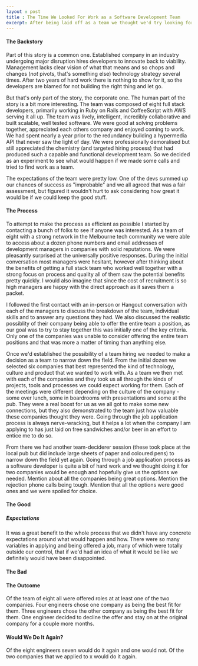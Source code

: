 ```yaml
---
layout : post
title : The Time We Looked For Work as a Software Development Team
excerpt: After being laid off as a team we thought we'd try looking for work together. Here's how we did it, what happened and if anyone would do it again.
---
```


#### The Backstory

Part of this story is a common one. Established company in an industry undergoing major disruption hires developers to innovate back to viability. Management lacks clear vision of what that means and so chops and changes (*not* pivots, that's something else) technology strategy several times. After two years of hard work there is nothing to show for it, so the developers are blamed for not building the right thing and let go. 

But that's only part of the story, the corporate one. The human part of the story is a bit more interesting. The team was composed of eight full stack developers, primarily working in Ruby on Rails and CoffeeScript with AWS serving it all up. The team was lively, intelligent, incredibly collaborative and built scalable, well tested software. We were good at solving problems together, appreciated each others company and enjoyed coming to work. We had spent nearly a year prior to the redundancy building a hypermedia API that never saw the light of day. We were professionally demoralised but still appreciated the chemistry (and targeted hiring process) that had produced such a capable and functional development team. So we decided as an experiment to see what would happen if we made some calls and tried to find work as a team. 

The expectations of the team were pretty low. One of the devs summed up our chances of success as "improbable" and we all agreed that was a fair assessment, but figured it wouldn't hurt to ask considering how great it would be if we could keep the good stuff.

#### The Process

To attempt to make the process as efficient as possible I started by contacting a bunch of folks to see if anyone was interested. As a team of eight with a strong network in the Melbourne tech community we were able to access about a dozen phone numbers and email addresses of development managers in companies with solid reputations. We were pleasantly surprised at the universally positive responses. During the initial conversation most managers were hesitant, however after thinking about the benefits of getting a full stack team who worked well together with a strong focus on process and quality all of them saw the potential benefits pretty quickly. I would also imagine that since the cost of recruitment is so high managers are happy with the direct approach as it saves them a packet.

I followed the first contact with an in-person or Hangout conversation with each of the managers to discuss the breakdown of the team, individual skills and to answer any questions they had. We also discussed the realistic possiblity of their company being able to offer the entire team a position, as our goal was to try to stay together this was initially one of the key criteria. Only one of the companies was unable to consider offering the entire team positions and that was more a matter of timing than anything else.

Once we'd established the possibility of a team hiring we needed to make a decision as a team to narrow down the field. From the initial dozen we selected six companies that best represented the kind of technology, culture and product that we wanted to work with. As a team we then met with each of the companies and they took us all through the kinds of projects, tools and processes we could expect working for them. Each of the meetings were different depending on the culture of the company - some over lunch, some in boardrooms with presentations and some at the pub. They were a real boost for us as we all got to make some new connections, but they also demonstrated to the team just how valuable these companies thought they were. Going through the job application process is always nerve-wracking, but it helps a lot when the company I am applying to has just laid on free sandwiches and/or beer in an effort to entice me to do so. 

From there we had another team-deciderer session (these took place at the local pub but did include large sheets of paper and coloured pens) to narrow down the field yet again. Going through a job application process as a software developer is quite a bit of hard work and we thought doing it for two companies would be enough and hopefully give us the options we needed. Mention about all the companies being great options. Mention the rejection phone calls being tough. Mention that all the options were good ones and we were spoiled for choice.

#### The Good

##### Expectations

It was a great benefit to the whole process that we didn't have any concrete expectations around what would happen and how. There were so many variables in applying and being offered a job, many of which were totally outside our control, that if we'd had an idea of what it would be like we definitely would have been disappointed.

#### The Bad


#### The Outcome

Of the team of eight all were offered roles at at least one of the two companies. Four engineers chose one company as being the best fit for them. Three engineers chose the other company as being the best fit for them. One engineer decided to decline the offer and stay on at the original company for a couple more months.

#### Would We Do It Again?

Of the eight engineers seven would do it again and one would not.
Of the two companies that we applied to x would do it again.